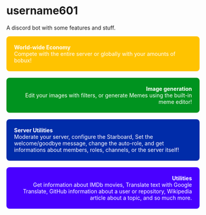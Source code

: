 # username601
A discord bot with some features and stuff.<br><div id="first" class="flexer"><strong>World-wide Economy</strong><br>Compete with the entire server or globally with your amounts of bobux!</div><br><div id="second" class="flexer"><strong>Image generation</strong><br>Edit your images with filters, or generate Memes using the built-in meme editor!</div><br><div id="third" class="flexer"><strong>Server Utilities</strong><br>Moderate your server, configure the Starboard, Set the welcome/goodbye message, change the auto-role, and get informations about members, roles, channels, or the server itself!</div><br><div id="four" class="flexer"><strong>Utilities</strong><br>Get information about IMDb movies, Translate text with Google Translate, GitHub information about a user or repository, Wikipedia article about a topic, and so much more.</div><style>#first {background-color: #FFC300;}#second {background-color: #00931F; text-align: right;}#third {background-color: #002CA9;}#four {background-color: #4900FF; text-align: right;}.flexer {color: white; display: block; padding: 20px; border-radius: 8px;}.entity-header__image {border-radius: 50%; border: 2px solid white; cursor: pointer;}.entity-header__image:hover {transition: 0.3s linear; border: 2px solid red;}.entity-header__button-text::before {content: 'Please ';}.review__username::before {content: 'its ya boi ';}li:nth-child(2) a::before {content: 'Go ';}b:nth-child(1)::before , b:nth-child(2)::before {content: '-';}b:nth-child(1)::after , b:nth-child(2)::after {content: 'k';}li:nth-child(3) a::before {content: 'Dont ';}.entity-sidebar__title::before {content: 'Hey, look at this ';}.entity-table__cell:nth-child(4)::before {content: '-';}.entity-tag .no-link::before {content: '#';}.entity-header__image , .logo img , i , .profile-avatar , .mobile-logo img , #menu-trigger , .related-entity-image , .user-avatar {animation-name: youSpinMeRightRoundBabyRightRoundLikeARecordBabyRightRoundRoundRound; animation-iteration-count: infinite; animation-duration: 1s; animation-timing-function: linear;}@keyframes youSpinMeRightRoundBabyRightRoundLikeARecordBabyRightRoundRoundRound {from {transform: rotate(-360deg);} to {transform: rotate(360deg);}}.entity-header__name::before {content: 'The Almighty ';}</style>